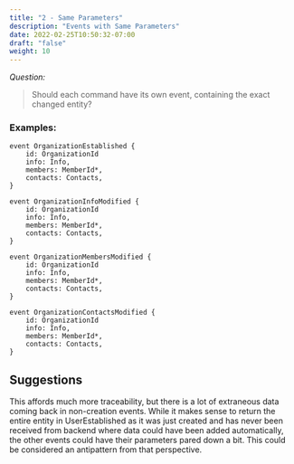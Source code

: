 ```yaml
---
title: "2 - Same Parameters"
description: "Events with Same Parameters"
date: 2022-02-25T10:50:32-07:00
draft: "false"
weight: 10
---
```


*Question:*
> Should each command have its own event, containing the exact changed entity?

### Examples:

```
event OrganizationEstablished {
    id: OrganizationId
    info: Info,
    members: MemberId*,
    contacts: Contacts,
}

event OrganizationInfoModified {
    id: OrganizationId
    info: Info,
    members: MemberId*,
    contacts: Contacts,
}

event OrganizationMembersModified {
    id: OrganizationId
    info: Info,
    members: MemberId*,
    contacts: Contacts,
}

event OrganizationContactsModified {
    id: OrganizationId
    info: Info,
    members: MemberId*,
    contacts: Contacts,
}
```

## Suggestions

This affords much more traceability, but there is a lot of extraneous data 
coming back in non-creation events. While it makes sense to return the entire
entity in UserEstablished as it was just created and has never been received
from backend where data could have been added automatically, the other events
could have their parameters pared down a bit. This could be considered an
antipattern from that perspective.